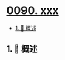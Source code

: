 # [0090. xxx](https://github.com/Tdahuyou/TNotes.leetcode/tree/main/notes/0090.%20xxx)

<!-- region:toc -->

- [1. 📝 概述](#1--概述)

<!-- endregion:toc -->

## 1. 📝 概述
